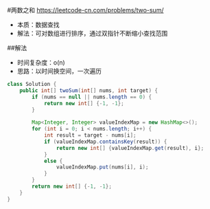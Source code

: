 #两数之和
https://leetcode-cn.com/problems/two-sum/
- 本质：数据查找
- 解法：可对数组进行排序，通过双指针不断缩小查找范围

##解法
- 时间复杂度：o(n)
- 思路：以时间换空间，一次遍历
```java
class Solution {
    public int[] twoSum(int[] nums, int target) {
        if (nums == null || nums.length == 0) {
            return new int[] {-1, -1};
        }
        
        Map<Integer, Integer> valueIndexMap = new HashMap<>();
        for (int i = 0; i < nums.length; i++) {
            int result = target - nums[i];
            if (valueIndexMap.containsKey(result)) {
                return new int[] {valueIndexMap.get(result), i};
            }
            else {
                valueIndexMap.put(nums[i], i);    
            }
        }
        return new int[] {-1, -1};
    }
}

```




